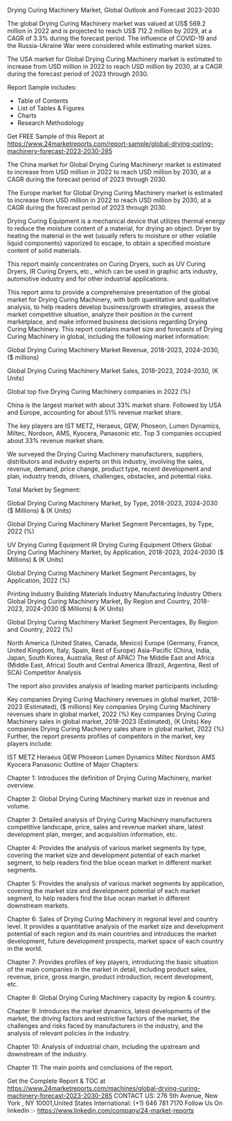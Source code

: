 Drying Curing Machinery Market, Global Outlook and Forecast 2023-2030

The global Drying Curing Machinery market was valued at US$ 569.2 million in 2022 and is projected to reach US$ 712.2 million by 2029, at a CAGR of 3.3% during the forecast period. The influence of COVID-19 and the Russia-Ukraine War were considered while estimating market sizes.

The USA market for Global Drying Curing Machinery market is estimated to increase from USD million in 2022 to reach USD million by 2030, at a CAGR during the forecast period of 2023 through 2030.

Report Sample includes:
- Table of Contents
- List of Tables & Figures
- Charts
- Research Methodology

Get FREE Sample of this Report at https://www.24marketreports.com/report-sample/global-drying-curing-machinery-forecast-2023-2030-285

The China market for Global Drying Curing Machineryr market is estimated to increase from USD million in 2022 to reach USD million by 2030, at a CAGR during the forecast period of 2023 through 2030.

The Europe market for Global Drying Curing Machinery market is estimated to increase from USD million in 2022 to reach USD million by 2030, at a CAGR during the forecast period of 2023 through 2030.

Drying Curing Equipment is a mechanical device that utilizes thermal energy to reduce the moisture content of a material, for drying an object. Dryer by heating the material in the wet (usually refers to moisture or other volatile liquid components) vaporized to escape, to obtain a specified moisture content of solid materials.

This report mainly concentrates on Curing Dryers, such as UV Curing Dryers, IR Curing Dryers, etc., which can be used in graphic arts industry, automotive industry and for other industrial applications.

This report aims to provide a comprehensive presentation of the global market for Drying Curing Machinery, with both quantitative and qualitative analysis, to help readers develop business/growth strategies, assess the market competitive situation, analyze their position in the current marketplace, and make informed business decisions regarding Drying Curing Machinery. This report contains market size and forecasts of Drying Curing Machinery in global, including the following market information:

Global Drying Curing Machinery Market Revenue, 2018-2023, 2024-2030, ($ millions)

Global Drying Curing Machinery Market Sales, 2018-2023, 2024-2030, (K Units)

Global top five Drying Curing Machinery companies in 2022 (%)

China is the largest market with about 33% market share. Followed by USA and Europe, accounting for about 51% revenue market share.

The key players are IST METZ, Heraeus, GEW, Phoseon, Lumen Dynamics, Miltec, Nordson, AMS, Kyocera, Panasonic etc. Top 3 companies occupied about 33% revenue market share.

We surveyed the Drying Curing Machinery manufacturers, suppliers, distributors and industry experts on this industry, involving the sales, revenue, demand, price change, product type, recent development and plan, industry trends, drivers, challenges, obstacles, and potential risks.

Total Market by Segment:

Global Drying Curing Machinery Market, by Type, 2018-2023, 2024-2030 ($ Millions) & (K Units)

Global Drying Curing Machinery Market Segment Percentages, by Type, 2022 (%)

UV Drying Curing Equipment
IR Drying Curing Equipment
Others
Global Drying Curing Machinery Market, by Application, 2018-2023, 2024-2030 ($ Millions) & (K Units)

Global Drying Curing Machinery Market Segment Percentages, by Application, 2022 (%)

Printing Industry
Building Materials Industry
Manufacturing Industry
Others
Global Drying Curing Machinery Market, By Region and Country, 2018-2023, 2024-2030 ($ Millions) & (K Units)

Global Drying Curing Machinery Market Segment Percentages, By Region and Country, 2022 (%)

North America (United States, Canada, Mexico)
Europe (Germany, France, United Kingdom, Italy, Spain, Rest of Europe)
Asia-Pacific (China, India, Japan, South Korea, Australia, Rest of APAC)
The Middle East and Africa (Middle East, Africa)
South and Central America (Brazil, Argentina, Rest of SCA)
Competitor Analysis

The report also provides analysis of leading market participants including:

Key companies Drying Curing Machinery revenues in global market, 2018-2023 (Estimated), ($ millions)
Key companies Drying Curing Machinery revenues share in global market, 2022 (%)
Key companies Drying Curing Machinery sales in global market, 2018-2023 (Estimated), (K Units)
Key companies Drying Curing Machinery sales share in global market, 2022 (%)
Further, the report presents profiles of competitors in the market, key players include:

IST METZ
Heraeus
GEW
Phoseon
Lumen Dynamics
Miltec
Nordson
AMS
Kyocera
Panasonic
Outline of Major Chapters:

Chapter 1: Introduces the definition of Drying Curing Machinery, market overview.

Chapter 2: Global Drying Curing Machinery market size in revenue and volume.

Chapter 3: Detailed analysis of Drying Curing Machinery manufacturers competitive landscape, price, sales and revenue market share, latest development plan, merger, and acquisition information, etc.

Chapter 4: Provides the analysis of various market segments by type, covering the market size and development potential of each market segment, to help readers find the blue ocean market in different market segments.

Chapter 5: Provides the analysis of various market segments by application, covering the market size and development potential of each market segment, to help readers find the blue ocean market in different downstream markets.

Chapter 6: Sales of Drying Curing Machinery in regional level and country level. It provides a quantitative analysis of the market size and development potential of each region and its main countries and introduces the market development, future development prospects, market space of each country in the world.

Chapter 7: Provides profiles of key players, introducing the basic situation of the main companies in the market in detail, including product sales, revenue, price, gross margin, product introduction, recent development, etc.

Chapter 8: Global Drying Curing Machinery capacity by region & country.

Chapter 9: Introduces the market dynamics, latest developments of the market, the driving factors and restrictive factors of the market, the challenges and risks faced by manufacturers in the industry, and the analysis of relevant policies in the industry.

Chapter 10: Analysis of industrial chain, including the upstream and downstream of the industry.

Chapter 11: The main points and conclusions of the report.

Get the Complete Report & TOC at https://www.24marketreports.com/machines/global-drying-curing-machinery-forecast-2023-2030-285
CONTACT US:
276 5th Avenue, New York , NY 10001,United States
International: (+1) 646 781 7170
Follow Us On linkedin :- https://www.linkedin.com/company/24-market-reports
